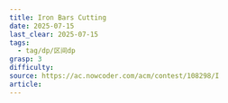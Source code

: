 ```yaml
---
title: Iron Bars Cutting
date: 2025-07-15
last_clear: 2025-07-15
tags:
  - tag/dp/区间dp
grasp: 3
difficulty: 
source: https://ac.nowcoder.com/acm/contest/108298/I
article:
---
```

